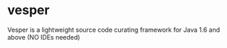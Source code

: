 vesper
======

Vesper is a lightweight source code curating framework for Java 1.6 and above (NO IDEs needed)
